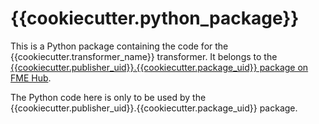 # {{cookiecutter.python_package}}

This is a Python package containing the code for the {{cookiecutter.transformer_name}} transformer.
It belongs to the [{{cookiecutter.publisher_uid}}.{{cookiecutter.package_uid}} package on FME Hub]({{cookiecutter.fme_hub_url}}).

The Python code here is only to be used by the {{cookiecutter.publisher_uid}}.{{cookiecutter.package_uid}} package.

